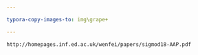 ```yaml
---

typora-copy-images-to: img\grape+

---
```


```pdf
http://homepages.inf.ed.ac.uk/wenfei/papers/sigmod18-AAP.pdf
```

